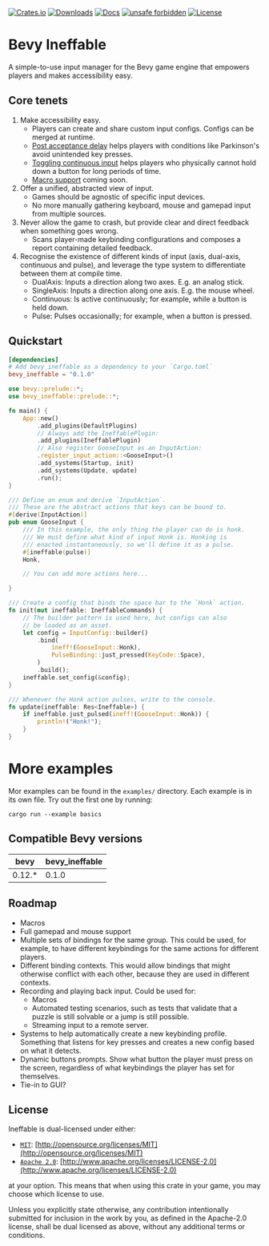 [![Crates.io](https://img.shields.io/crates/v/bevy_ineffable)](https://crates.io/crates/bevy_ineffable)
[![Downloads](https://img.shields.io/crates/d/bevy_ineffable)](https://crates.io/crates/bevy_ineffable)
[![Docs](https://docs.rs/bevy_ineffable/badge.svg)](https://docs.rs/bevy_ineffable/latest/bevy_ineffable/)
[![unsafe forbidden](https://img.shields.io/badge/unsafe-forbidden-success.svg)](https://github.com/rust-secure-code/safety-dance/)
[![License](https://img.shields.io/badge/license-MIT%2FApache-blue.svg)](https://github.com/jazarro/bevy_ineffable#license)

# Bevy Ineffable

A simple-to-use input manager for the Bevy game engine that empowers players and makes accessibility easy.

## Core tenets

1. Make accessibility easy.
    - Players can create and share custom input configs. Configs can be merged at runtime.
    - [Post acceptance delay][1] helps players with conditions like Parkinson's avoid unintended key presses.
    - [Toggling continuous input][2] helps players who physically cannot hold down a button for long periods of time.
    - [Macro support][3] coming soon.
2. Offer a unified, abstracted view of input.
    - Games should be agnostic of specific input devices.
    - No more manually gathering keyboard, mouse and gamepad input from multiple sources.
3. Never allow the game to crash, but provide clear and direct feedback when something goes wrong.
    - Scans player-made keybinding configurations and composes a report containing detailed feedback.
4. Recognise the existence of different kinds of input (axis, dual-axis, continuous and pulse), and leverage the type
   system to differentiate between them at compile time.
    - DualAxis: Inputs a direction along two axes. E.g. an analog stick.
    - SingleAxis: Inputs a direction along one axis. E.g. the mouse wheel.
    - Continuous: Is active continuously; for example, while a button is held down.
    - Pulse: Pulses occasionally; for example, when a button is pressed.

## Quickstart

```toml
[dependencies]
# Add bevy_ineffable as a dependency to your `Cargo.toml`
bevy_ineffable = "0.1.0"
```

```rust no_run
use bevy::prelude::*;
use bevy_ineffable::prelude::*;

fn main() {
    App::new()
        .add_plugins(DefaultPlugins)
        // Always add the IneffablePlugin:
        .add_plugins(IneffablePlugin)
        // Also register GooseInput as an InputAction:
        .register_input_action::<GooseInput>()
        .add_systems(Startup, init)
        .add_systems(Update, update)
        .run();
}

/// Define an enum and derive `InputAction`.
/// These are the abstract actions that keys can be bound to.
#[derive(InputAction)]
pub enum GooseInput {
    /// In this example, the only thing the player can do is honk.
    /// We must define what kind of input Honk is. Honking is 
    /// enacted instantaneously, so we'll define it as a pulse.
    #[ineffable(pulse)]
    Honk,

    // You can add more actions here...

}

/// Create a config that binds the space bar to the `Honk` action.
fn init(mut ineffable: IneffableCommands) {
    // The builder pattern is used here, but configs can also 
    // be loaded as an asset.
    let config = InputConfig::builder()
        .bind(
            ineff!(GooseInput::Honk),
            PulseBinding::just_pressed(KeyCode::Space),
        )
        .build();
    ineffable.set_config(&config);
}

/// Whenever the Honk action pulses, write to the console.
fn update(ineffable: Res<Ineffable>) {
    if ineffable.just_pulsed(ineff!(GooseInput::Honk)) {
        println!("Honk!");
    }
}
```

# More examples

Mor examples can be found in the `examples/` directory. Each example is in its own file. Try out the first one by
running:

```shell
cargo run --example basics
```

## Compatible Bevy versions

| bevy   | bevy_ineffable |
|--------|----------------|
| 0.12.* | 0.1.0          |

## Roadmap

- Macros
- Full gamepad and mouse support
- Multiple sets of bindings for the same group. This could be used, for example, to have different keybindings for
  the same actions for different players.
- Different binding contexts. This would allow bindings that might otherwise conflict with each other, because they
  are used in different contexts.
- Recording and playing back input. Could be used for:
    - Macros
    - Automated testing scenarios, such as tests that validate that a puzzle is still solvable or a jump is still
      possible.
    - Streaming input to a remote server.
- Systems to help automatically create a new keybinding profile. Something that listens for key presses and creates
  a new config based on what it detects.
- Dynamic buttons prompts. Show what button the player must press on the screen, regardless of what keybindings the
  player has set for themselves.
- Tie-in to GUI?

## License

Ineffable is dual-licensed under either:

- [`MIT`](LICENSE-MIT): [http://opensource.org/licenses/MIT](http://opensource.org/licenses/MIT)
- [`Apache 2.0`](LICENSE-APACHE): [http://www.apache.org/licenses/LICENSE-2.0](http://www.apache.org/licenses/LICENSE-2.0)

at your option. This means that when using this crate in your game, you may choose which license to use.

Unless you explicitly state otherwise, any contribution intentionally submitted for inclusion in the work by you, as
defined in the Apache-2.0 license, shall be dual licensed as above, without any additional terms or conditions.


[1]: https://gameaccessibilityguidelines.com/include-a-cool-down-period-post-acceptance-delay-of-0-5-seconds-between-inputs/

[2]: https://gameaccessibilityguidelines.com/avoid-provide-alternatives-to-requiring-buttons-to-be-held-down/

[3]: https://gameaccessibilityguidelines.com/provide-a-macro-system/